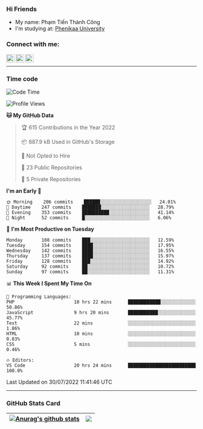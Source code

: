 ### Hi Friends

- My name: Phạm Tiến Thành Công
- I'm studying at: [Phenikaa University]


### Connect with me:
[<img align="left" alt="PhamTienThanhCong | Facebook" width="22px" src="https://upload.wikimedia.org/wikipedia/commons/thumb/1/16/Facebook-icon-1.png/640px-Facebook-icon-1.png" />][facebook]
[<img align="left" alt="PhamTienThanhCong | Zalo" width="22px" src="https://www.anphatpc.com.vn/template/anphat_2020v2/images/icon-zalo.jpg" />][zalo]
[<img align="left" alt="PhamTienThanhCong | LinkedIn" width="22px" src="https://cdn3.iconfinder.com/data/icons/inficons/512/linkedin.png" />][linkedin]

<br />

---

### Time code

<!--START_SECTION:waka-->
![Code Time](http://img.shields.io/badge/Code%20Time-493%20hrs%2047%20mins-blue)

![Profile Views](http://img.shields.io/badge/Profile%20Views-5-blue)

**🐱 My GitHub Data** 

> 🏆 615 Contributions in the Year 2022
 > 
> 📦 887.9 kB Used in GitHub's Storage 
 > 
> 🚫 Not Opted to Hire
 > 
> 📜 23 Public Repositories 
 > 
> 🔑 5 Private Repositories  
 > 
**I'm an Early 🐤** 

```text
🌞 Morning    206 commits    ██████░░░░░░░░░░░░░░░░░░░   24.01% 
🌆 Daytime    247 commits    ███████░░░░░░░░░░░░░░░░░░   28.79% 
🌃 Evening    353 commits    ██████████░░░░░░░░░░░░░░░   41.14% 
🌙 Night      52 commits     █░░░░░░░░░░░░░░░░░░░░░░░░   6.06%

```
📅 **I'm Most Productive on Tuesday** 

```text
Monday       108 commits    ███░░░░░░░░░░░░░░░░░░░░░░   12.59% 
Tuesday      154 commits    ████░░░░░░░░░░░░░░░░░░░░░   17.95% 
Wednesday    142 commits    ████░░░░░░░░░░░░░░░░░░░░░   16.55% 
Thursday     137 commits    ████░░░░░░░░░░░░░░░░░░░░░   15.97% 
Friday       128 commits    ███░░░░░░░░░░░░░░░░░░░░░░   14.92% 
Saturday     92 commits     ██░░░░░░░░░░░░░░░░░░░░░░░   10.72% 
Sunday       97 commits     ██░░░░░░░░░░░░░░░░░░░░░░░   11.31%

```


📊 **This Week I Spent My Time On** 

```text
💬 Programming Languages: 
PHP                      10 hrs 22 mins      ████████████░░░░░░░░░░░░░   50.86% 
JavaScript               9 hrs 20 mins       ███████████░░░░░░░░░░░░░░   45.77% 
Text                     22 mins             ░░░░░░░░░░░░░░░░░░░░░░░░░   1.86% 
HTML                     10 mins             ░░░░░░░░░░░░░░░░░░░░░░░░░   0.83% 
CSS                      5 mins              ░░░░░░░░░░░░░░░░░░░░░░░░░   0.46%

🔥 Editors: 
VS Code                  20 hrs 24 mins      █████████████████████████   100.0%

```


 Last Updated on 30/07/2022 11:41:46 UTC
<!--END_SECTION:waka-->

---

### GitHub Stats Card

| <a href="https://github.com/phamtienthanhcong"><img align="center" src="https://github-readme-stats.vercel.app/api?username=PhamTienThanhCong&show_icons=true&include_all_commits=true&theme=buefy&hide_border=true&theme=ocean_dark" alt="Anurag's github stats" /></a> | <a href="https://github.com/phamtienthanhcong"><img align="center" src="https://github-readme-stats.vercel.app/api/top-langs/?username=PhamTienThanhCong&layout=compact&theme=buefy&hide_border=true&theme=ocean_dark" /></a> |
| ------------- | ------------- |

[Phenikaa University]: https://phenikaa-uni.edu.vn/vi
[facebook]: https://www.facebook.com/phamtienthanhcong
[linkedin]: https://linkedin.com/in/phamtienthanhcong
[zalo]: https://zalo.me/0396396332
[tiktok]: https://www.tiktok.com/@phamtienthanhcong
[web]: https://github.com/PhamTienThanhCong/web_dev
[min project]: https://github.com/PhamTienThanhCong/Project-Of-Web
[c and cpp]: https://github.com/PhamTienThanhCong/Code_C_and_Cpro
[python]: https://github.com/PhamTienThanhCong/Python_beginer
